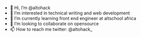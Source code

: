 - 👋 Hi, I’m @altohack
- 👀 I’m interested in technical writing and web development
- 🌱 I’m currently learning front end engineer at altschool africa
- 💞️ I’m looking to collaborate on opensource
- 📫 How to reach me twitter: @altohack_

<!---
altohack/altohack is a ✨ special ✨ repository because its `README.md` (this file) appears on your GitHub profile.
You can click the Preview link to take a look at your changes.
--->
